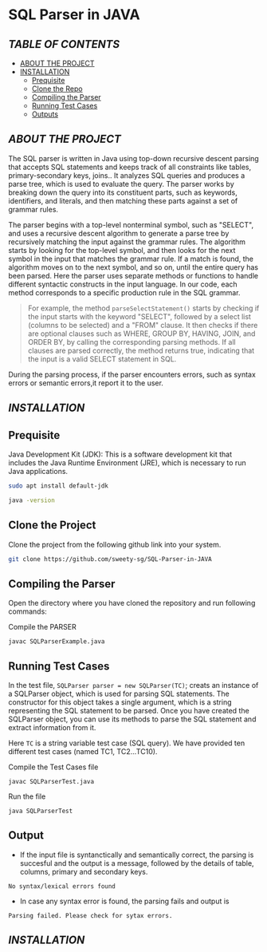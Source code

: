 # SQL Parser in JAVA

## _TABLE OF CONTENTS_
  - [ABOUT THE PROJECT](#about-the-project)
  - [INSTALLATION](#installation)
    - [Prequisite](#prequisite)
    - [Clone the Repo](#clone-the-repo)
    - [Compiling the Parser](#compiling-the-parser)
    - [Running Test Cases](#running-test-cases)
    - [Outputs](#outputs)
  


## _ABOUT THE PROJECT_

The SQL parser is written in Java using top-down recursive descent parsing that accepts SQL statements and keeps track of all constraints like tables, primary-secondary keys, joins.. It analyzes SQL queries and produces a parse tree, which is used to evaluate the query. The parser works by breaking down the query into its constituent parts, such as keywords, identifiers, and literals, and then matching these parts against a set of grammar rules.
    
The parser begins with a top-level nonterminal symbol, such as "SELECT", and uses a recursive descent algorithm to generate a parse tree by recursively matching the input against the grammar rules. The algorithm starts by looking for the top-level symbol, and then looks for the next symbol in the input that matches the grammar rule. If a match is found, the algorithm moves on to the next symbol, and so on, until the entire query has been parsed.
Here the parser uses separate methods or functions to handle different syntactic constructs in the input language. In our code, each method corresponds to a specific production rule in the SQL grammar.
> For example, the method `parseSelectStatement()` starts by checking if the input starts with the keyword "SELECT", followed by a select list (columns to be selected) and a "FROM" clause. It then checks if there are optional clauses such as WHERE, GROUP BY, HAVING, JOIN, and ORDER BY, by calling the corresponding parsing methods. If all clauses are parsed correctly, the method returns true, indicating that the input is a valid SELECT statement in SQL.


During the parsing process, if the parser encounters errors, such as syntax errors or semantic errors,it report it to the user.


## _INSTALLATION_

## Prequisite

Java Development Kit (JDK): This is a software development kit that includes the Java Runtime Environment (JRE), which is necessary to run Java applications.

```sh
sudo apt install default-jdk
```
```sh
java -version
```

## Clone the Project

Clone the project from the following github link into your system.

```sh
git clone https://github.com/sweety-sg/SQL-Parser-in-JAVA
```


## Compiling the Parser

Open the directory where you have cloned the repository and run following commands:

Compile the PARSER
```console
javac SQLParserExample.java
```

## Running Test Cases

In the test file, `SQLParser parser = new SQLParser(TC)`; creats an instance of a SQLParser object, which is used for parsing SQL statements. The constructor for this object takes a single argument, which is a string representing the SQL statement to be parsed. Once you have created the SQLParser object, you can use its methods to parse the SQL statement and extract information from it. 

Here `TC` is a string variable test case (SQL query). We have provided ten different test cases (named TC1, TC2...TC10).

Compile the Test Cases file

```console
javac SQLParserTest.java
```

Run the file

```console
java SQLParserTest
```

## Output

* If the input file is syntanctically and semantically correct, the parsing is succesful and the output is a message, followed by the details of table, columns, primary and secondary keys. 

```console
No syntax/lexical errors found
```
   

* In case any syntax error is found, the parsing fails and output is

```console
Parsing failed. Please check for sytax errors.
```

## _INSTALLATION_
